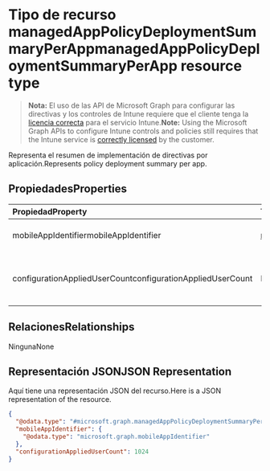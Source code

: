 # <a name="managedapppolicydeploymentsummaryperapp-resource-type"></a><span data-ttu-id="cf1a0-101">Tipo de recurso managedAppPolicyDeploymentSummaryPerApp</span><span class="sxs-lookup"><span data-stu-id="cf1a0-101">managedAppPolicyDeploymentSummaryPerApp resource type</span></span>

> <span data-ttu-id="cf1a0-102">**Nota:** El uso de las API de Microsoft Graph para configurar las directivas y los controles de Intune requiere que el cliente tenga la [licencia correcta](https://go.microsoft.com/fwlink/?linkid=839381) para el servicio Intune.</span><span class="sxs-lookup"><span data-stu-id="cf1a0-102">**Note:** Using the Microsoft Graph APIs to configure Intune controls and policies still requires that the Intune service is [correctly licensed](https://go.microsoft.com/fwlink/?linkid=839381) by the customer.</span></span>

<span data-ttu-id="cf1a0-103">Representa el resumen de implementación de directivas por aplicación.</span><span class="sxs-lookup"><span data-stu-id="cf1a0-103">Represents policy deployment summary per app.</span></span>
## <a name="properties"></a><span data-ttu-id="cf1a0-104">Propiedades</span><span class="sxs-lookup"><span data-stu-id="cf1a0-104">Properties</span></span>
|<span data-ttu-id="cf1a0-105">Propiedad</span><span class="sxs-lookup"><span data-stu-id="cf1a0-105">Property</span></span>|<span data-ttu-id="cf1a0-106">Tipo</span><span class="sxs-lookup"><span data-stu-id="cf1a0-106">Type</span></span>|<span data-ttu-id="cf1a0-107">Descripción</span><span class="sxs-lookup"><span data-stu-id="cf1a0-107">Description</span></span>|
|:---|:---|:---|
|<span data-ttu-id="cf1a0-108">mobileAppIdentifier</span><span class="sxs-lookup"><span data-stu-id="cf1a0-108">mobileAppIdentifier</span></span>|[<span data-ttu-id="cf1a0-109">mobileAppIdentifier</span><span class="sxs-lookup"><span data-stu-id="cf1a0-109">mobileAppIdentifier</span></span>](../resources/intune_mam_mobileappidentifier.md)|<span data-ttu-id="cf1a0-110">Implementación de una aplicación.</span><span class="sxs-lookup"><span data-stu-id="cf1a0-110">Deployment of an app.</span></span>|
|<span data-ttu-id="cf1a0-111">configurationAppliedUserCount</span><span class="sxs-lookup"><span data-stu-id="cf1a0-111">configurationAppliedUserCount</span></span>|<span data-ttu-id="cf1a0-112">Int32</span><span class="sxs-lookup"><span data-stu-id="cf1a0-112">Int32</span></span>|<span data-ttu-id="cf1a0-113">Número de usuarios a los que se aplica la directiva.</span><span class="sxs-lookup"><span data-stu-id="cf1a0-113">Number of users the policy is applied.</span></span>|

## <a name="relationships"></a><span data-ttu-id="cf1a0-114">Relaciones</span><span class="sxs-lookup"><span data-stu-id="cf1a0-114">Relationships</span></span>
<span data-ttu-id="cf1a0-115">Ninguna</span><span class="sxs-lookup"><span data-stu-id="cf1a0-115">None</span></span>
## <a name="json-representation"></a><span data-ttu-id="cf1a0-116">Representación JSON</span><span class="sxs-lookup"><span data-stu-id="cf1a0-116">JSON Representation</span></span>
<span data-ttu-id="cf1a0-117">Aquí tiene una representación JSON del recurso.</span><span class="sxs-lookup"><span data-stu-id="cf1a0-117">Here is a JSON representation of the resource.</span></span>
<!-- {
  "blockType": "resource",
  "keyProperty": "id",
  "@odata.type": "microsoft.graph.managedAppPolicyDeploymentSummaryPerApp"
}
-->
``` json
{
  "@odata.type": "#microsoft.graph.managedAppPolicyDeploymentSummaryPerApp",
  "mobileAppIdentifier": {
    "@odata.type": "microsoft.graph.mobileAppIdentifier"
  },
  "configurationAppliedUserCount": 1024
}
```



